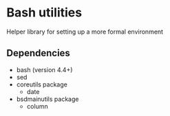 # Bash utilities

Helper library for setting up a more formal environment

## Dependencies

- bash (version 4.4+)
- sed
- coreutils package
    - date
- bsdmainutils package
    - column
